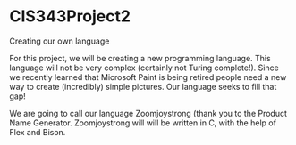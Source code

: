 # CIS343Project2
Creating our own language

For this project, we will be creating a new programming language. This language will not be very complex (certainly not Turing complete!). Since we recently learned that Microsoft Paint is being retired people need a new way to create (incredibly) simple pictures. Our language seeks to fill that gap!

We are going to call our language Zoomjoystrong (thank you to the Product Name Generator. Zoomjoystrong will will be written in C, with the help of Flex and Bison.
